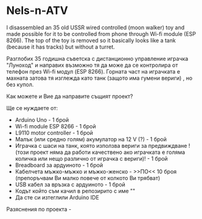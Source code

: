 # Nels-n-ATV

I disassembled an 35 old USSR wired controlled  (moon walker) toy and made possible for it to be controlled from phone through  Wi-fi module (ESP 8266). The top of the toy is removed so it basically looks like a tank (because it has tracks) but without a turret. 

Разглобих 35 годишна съветска с дистанционно управление играчка "Луноход" и направих възможно тя да може да се контролира от телефон през Wi-fi модул (ESP 8266). Горната част на играчката е махната затова тя изглежда като танк (защото има гумени вериги) , но без купол.

Как можете и Вие да направите същият проект?

Ще се нуждаете от:
- Arduino Uno - 1 брой
- Wi-fi module ESP 8266 - 1 брой
- L9110 motor controller - 1 брой 
- Малък (или средно голям) акумулатор на 12 V (?) - 1 брой
- Играчка с шаси на танк, която използва вериги за предвиждване !(този проект няма да работи качествено ако играчката е голяма количка или нещо различно от играчка с вериги)! - 1 брой
- Breadboard за ардуиното - 1 брой
- Кабелчета мъжко-мъжко и мъжко-женско - >>ПО<< 10 броя (препоръчвам Ви малко повече от колкото Ви трябват)
- USB кабел за връзка с ардуиното - 1 брой 
- Кодът който съм качил в репозирито с име ""
- Да сте си изтеглили Arduino IDE 
 
 Разяснения по проекта -
